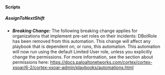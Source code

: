 
#### Scripts
##### AssignToNextShift
- ***Breaking Change:*** The following breaking change applies for organizations that implement pre-set roles on their incidents:
DBotRole has been removed from this automation. This change will affect any playbook that is dependent on, or runs, this automation.
This automation will now run using the default Limited User role, unless you explicitly change the permissions.
For more information, see the section about permissions here:
https://docs.paloaltonetworks.com/cortex/cortex-xsoar/6-2/cortex-xsoar-admin/playbooks/automations.html

